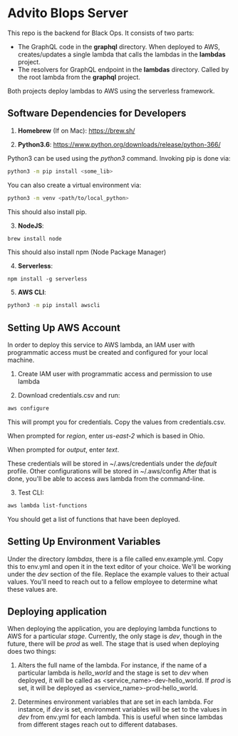# Advito Blops Server

This repo is the backend for Black Ops.
It consists of two parts:
  - The GraphQL code in the **graphql** directory. When deployed to AWS, creates/updates a single lambda that calls the lambdas in the **lambdas** project.
  - The resolvers for GraphQL endpoint in the **lambdas** directory. Called by the root lambda from the **graphql** project.

Both projects deploy lambdas to AWS using the serverless framework.



## Software Dependencies for Developers
1. **Homebrew** (If on Mac): https://brew.sh/

2. **Python3.6**: https://www.python.org/downloads/release/python-366/

Python3 can be used using the *python3* command.
Invoking pip is done via:
```bash
python3 -m pip install <some_lib>
```
You can also create a virtual environment via:
```bash
python3 -m venv <path/to/local_python>
```
This should also install pip.

3. **NodeJS**:
```bash
brew install node
```
This should also install npm (Node Package Manager)

4. **Serverless**:
```
npm install -g serverless
```
5. **AWS CLI**:

```bash
python3 -m pip install awscli
```

## Setting Up AWS Account
In order to deploy this service to AWS lambda, an IAM user with programmatic access must be created
and configured for your local machine.

1. Create IAM user with programmatic access and permission to use lambda

2. Download credentials.csv and run:
```bash
aws configure
```
This will prompt you for credentials.
Copy the values from credentials.csv.

When prompted for *region*, enter *us-east-2* which is based in Ohio.

When prompted for *output*, enter *text*.

These credentials will be stored in ~/.aws/credentials under the *default* profile.
Other configurations will be stored in ~/.aws/config
After that is done, you'll be able to access aws lambda from the command-line.

3. Test CLI:
```bash
aws lambda list-functions
```
You should get a list of functions that have been deployed.

## Setting Up Environment Variables
Under the directory *lambdas*, there is a file called env.example.yml.
Copy this to env.yml and open it in the text editor of your choice.
We'll be working under the *dev* section of the file.
Replace the example values to their actual values.
You'll need to reach out to a fellow employee to determine what these values are.

## Deploying application
When deploying the application, you are deploying lambda functions to AWS for a particular *stage*.
Currently, the only stage is *dev*, though in the future, there will be *prod* as well.
The stage that is used when deploying does two things:

1. Alters the full name of the lambda. For instance, if the name of a particular lambda is *hello_world* and the stage is set to *dev* when deployed,
it will be called as <service_name>-dev-hello_world.
If *prod* is set, it will be deployed as <service_name>-prod-hello_world.

2. Determines environment variables that are set in each lambda.
For instance, if *dev* is set, environment variables will be set to the values in *dev* from env.yml for each lambda.
This is useful when since lambdas from different stages reach out to different databases.
